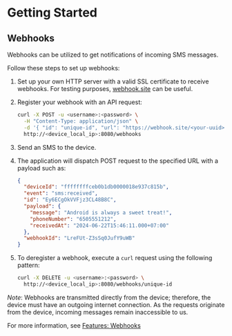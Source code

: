 # Getting Started

## Webhooks

Webhooks can be utilized to get notifications of incoming SMS messages.

Follow these steps to set up webhooks:

1. Set up your own HTTP server with a valid SSL certificate to receive webhooks. For testing purposes, [webhook.site](https://webhook.site) can be useful.
2. Register your webhook with an API request:

    ```sh
    curl -X POST -u <username>:<password> \
      -H "Content-Type: application/json" \
      -d '{ "id": "unique-id", "url": "https://webhook.site/<your-uuid>", "event": "sms:received" }' \
      http://<device_local_ip>:8080/webhooks
    ```

3. Send an SMS to the device.
4. The application will dispatch POST request to the specified URL with a payload such as:

    ```json
    {
      "deviceId": "ffffffffceb0b1db0000018e937c815b",
      "event": "sms:received",
      "id": "Ey6ECgOkVVFjz3CL48B8C",
      "payload": {
        "message": "Android is always a sweet treat!",
        "phoneNumber": "6505551212",
        "receivedAt": "2024-06-22T15:46:11.000+07:00"
      },
      "webhookId": "LreFUt-Z3sSq0JufY9uWB"
    }
    ```

5. To deregister a webhook, execute a `curl` request using the following pattern:

    ```sh
    curl -X DELETE -u <username>:<password> \
      http://<device_local_ip>:8080/webhooks/unique-id
    ```

*Note*: Webhooks are transmitted directly from the device; therefore, the device must have an outgoing internet connection. As the requests originate from the device, incoming messages remain inaccessible to us.

For more information, see [Features: Webhooks](../features/webhooks.md)
